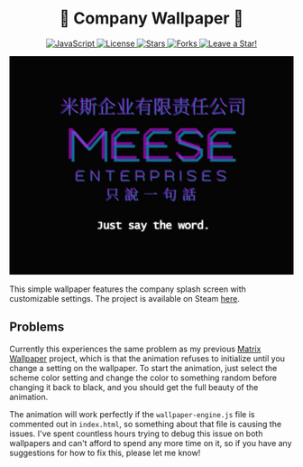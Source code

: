 <p align="center">
  <h1 align="center">🎩 Company Wallpaper 🎩</h1>
</p>

<p align="center">
  <a href="https://github.com/meese-enterprises/desktop-background/search?l=javascript">
    <img src="https://img.shields.io/badge/language-JavaScript-yellow" alt="JavaScript" />
  </a>
  <a href="https://github.com/meese-enterprises/desktop-background/blob/master/LICENSE.md">
    <img src="https://img.shields.io/github/license/meese-enterprises/desktop-background" alt="License" />
  </a>
  <a href="https://github.com/meese-enterprises/desktop-background/stargazers">
    <img src="https://img.shields.io/github/stars/meese-enterprises/desktop-background" alt="Stars" />
  </a>
  <a href="https://github.com/meese-enterprises/desktop-background/network/members">
    <img src="https://img.shields.io/github/forks/meese-enterprises/desktop-background" alt="Forks" />
  </a>
  <a href="https://github.com/meese-enterprises/desktop-background/stargazers">
    <img src="https://img.shields.io/static/v1?label=%F0%9F%8C%9F&message=If%20Useful&style=style=flat&color=BC4E99" alt="Leave a Star!"/>
  </a>
</p>

<p align="center">
	<img src="preview.jpg" alt="Company splash wallpaper" title="Company splash wallpaper" />
</p>

This simple wallpaper features the company splash screen with customizable settings.
The project is available on Steam [here](https://steamcommunity.com/sharedfiles/filedetails/?id=2784916467).

## Problems
Currently this experiences the same problem as my previous [Matrix Wallpaper](https://github.com/ajmeese7/matrix-wallpaper)
project, which is that the animation refuses to initialize until you change a setting on the wallpaper. To start
the animation, just select the scheme color setting and change the color to something random before changing it
back to black, and you should get the full beauty of the animation.

The animation will work perfectly if the `wallpaper-engine.js` file is commented out in `index.html`, so something
about that file is causing the issues. I've spent countless hours trying to debug this issue on both wallpapers and
can't afford to spend any more time on it, so if you have any suggestions for how to fix this, please let me know!
